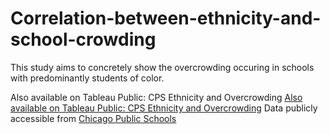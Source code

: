 # Correlation-between-ethnicity-and-school-crowding
This study aims to concretely show the overcrowding occuring in schools with predominantly students of color. 


Also available on Tableau Public: CPS Ethnicity and Overcrowding
[Also available on Tableau Public: CPS Ethnicity and Overcrowding](https://public.tableau.com/profile/antonio.garcia3916#!/vizhome/CPSEthnicityandOvercrowding/InteractiveMap)
Data publicly accessible from [Chicago Public Schools](https://cps.edu/SchoolData/Pages/SchoolData.aspx)
